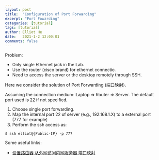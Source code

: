 ```yaml
---
layout: post
title:  "Configuration of Port Forwarding"
excerpt: "Port Fowarding"
categories: [tutorial]
tags: [tutorial]
author: Elliot He
date:   2021-1-2 12:00:01
comments: false
---
```


Problem:

- Only single Ethernet jack in the Lab.
- Use the router (cisco brand) for ethernet connectio.
- Need to access the server or the desktop remotely through SSH.

Here we consider the solution of Port Forwarding (端口映射).

Assuming the connection medium: Laptop => Router => Server. The default port used is 22 if not specified.

1. Choose single port forwarding.
2. Map the internal port 22 of server (e.g., 192.168.1.X) to a external port (777 for example)
3. Perform the ssh access as:

```
$ ssh elliot@{Public-IP} -p 777
```

Some useful links:
- [设置路由器 从外网访问内网服务器 端口映射](https://blog.csdn.net/honululu/article/details/78127107)